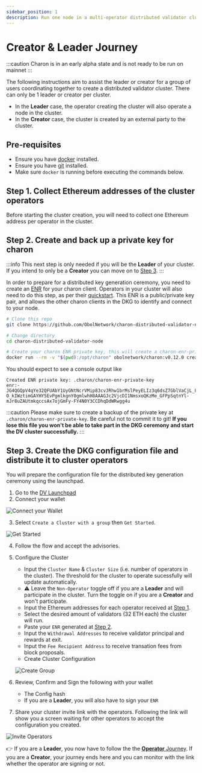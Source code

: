 ```yaml
---
sidebar_position: 1
description: Run one node in a multi-operator distributed validator cluster using the DV Launchpad
---
```

# Creator & Leader Journey

:::caution
Charon is in an early alpha state and is not ready to be run on mainnet
:::

The following instructions aim to assist the leader or creator for a group of users coordinating together to create a distributed validator cluster. There can only be 1 leader or creator per cluster.
  - In the **Leader** case, the operator creating the cluster will also operate a node in the cluster. 
  - In the **Creator** case, the cluster is created by an external party to the cluster.

## Pre-requisites

- Ensure you have [docker](https://docs.docker.com/engine/install/) installed.
- Ensure you have [git](https://git-scm.com/downloads) installed. 
- Make sure `docker` is running before executing the commands below.

## Step 1. Collect Ethereum addresses of the cluster operators
Before starting the cluster creation, you will need to collect one Ethereum address per operator in the cluster.

## Step 2. Create and back up a private key for charon
:::info
This next step is only needed if you will be the **Leader** of your cluster. If you intend to only be a **Creator** you can move on to [Step 3](#step-3-create-the-dkg-configuration-file-and-distributes-it-to-cluster-operators).
:::

In order to prepare for a distributed key generation ceremony, you need to create an [ENR](docs/int/faq/errors.mdx#enrs-keys) for your charon client. Operators in your cluster will also need to do this step, as per their [quickstart](./quickstart-group-operator#step-2-create-and-back-up-a-private-key-for-charon). This ENR is a public/private key pair, and allows the other charon clients in the DKG to identify and connect to your node.

```sh
# Clone this repo
git clone https://github.com/ObolNetwork/charon-distributed-validator-node.git

# Change directory
cd charon-distributed-validator-node

# Create your charon ENR private key, this will create a charon-enr-private-key file in the .charon directory
docker run --rm -v "$(pwd):/opt/charon" obolnetwork/charon:v0.12.0 create enr
```

You should expect to see a console output like

    Created ENR private key: .charon/charon-enr-private-key
    enr:-JG4QGQpV4qYe32QFUAbY1UyGNtNcrVMip83cvJRhw1brMslPeyELIz3q6dsZ7GblVaCjL_8FKQhF6Syg-O_kIWztimGAYHY5EvPgmlkgnY0gmlwhH8AAAGJc2VjcDI1NmsxoQKzMe_GFPpSqtnYl-mJr8uZAUtmkqccsAx7ojGmFy-FY4N0Y3CCDhqDdWRwgg4u

:::caution
Please make sure to create a backup of the private key at `.charon/charon-enr-private-key`. Be careful not to commit it to git! **If you lose this file you won't be able to take part in the DKG ceremony and start the DV cluster successfully.**
:::

## Step 3. Create the DKG configuration file and distribute it to cluster operators

You will prepare the configuration file for the distributed key generation ceremony using the launchpad.

1. Go to the [DV Launchpad](https://launchpad.obol.dev) 
2. Connect your wallet

  ![Connect your Wallet](/img/Guide01.png)

3. Select `Create a Cluster with a group` then `Get Started`.

  ![Get Started](/img/Guide02.png)

4. Follow the flow and accept the advisories.
5. Configure the Cluster 
    - Input the `Cluster Name` & `Cluster Size` (i.e. number of operators in the cluster). The threshold for the cluster to operate sucessfully will update automatically.
    - ⚠️ Leave the `Non-Operator` toggle off if you are a **Leader** and will participate in the cluster. Turn the toggle on if you are a **Creator** and won't participate.
    - Input the Ethereum addresses for each operator received at [Step 1](#step-1-collect-ethereum-addresses-of-the-cluster-operators).
    - Select the desired amount of validators (32 ETH each) the cluster will run.
    - Paste your `ENR` generated at [Step 2](#step-2-create-and-back-up-a-private-key-for-charon).
    - Input the `Withdrawal Addresses` to receive validator principal and rewards at exit.
    - Input the `Fee Recipient Address` to receive transation fees from block proposals. 
    - Create Cluster Configuration

    ![Create Group](/img/Guide03.png)

6. Review, Confirm and Sign the following with your wallet
    - The Config hash 
    - If you are a **Leader**, you will also have to sign your `ENR`

7. Share your cluster invite link with the operators. Following the link will show you a screen waiting for other operators to accept the configuration you created.

  ![Invite Operators](/img/Guide04.png)

👉 If you are a **Leader**, you now have to follow the the [**Operator** Journey](./quickstart-group-operator). If you are a **Creator**, your journey ends here and you can monitor with the link whether the operator are signing or not.